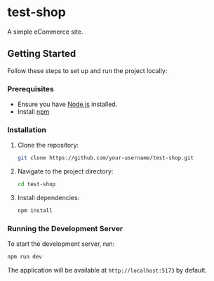# test-shop

A simple eCommerce site.

## Getting Started

Follow these steps to set up and run the project locally:

### Prerequisites

- Ensure you have [Node.js](https://nodejs.org/) installed.
- Install [npm](https://www.npmjs.com/)

### Installation

1. Clone the repository:

   ```sh
   git clone https://github.com/your-username/test-shop.git
   ```

2. Navigate to the project directory:

   ```sh
   cd test-shop
   ```

3. Install dependencies:

   ```sh
   npm install
   ```

### Running the Development Server

To start the development server, run:

```sh
npm run dev
```

The application will be available at `http://localhost:5173` by default.

